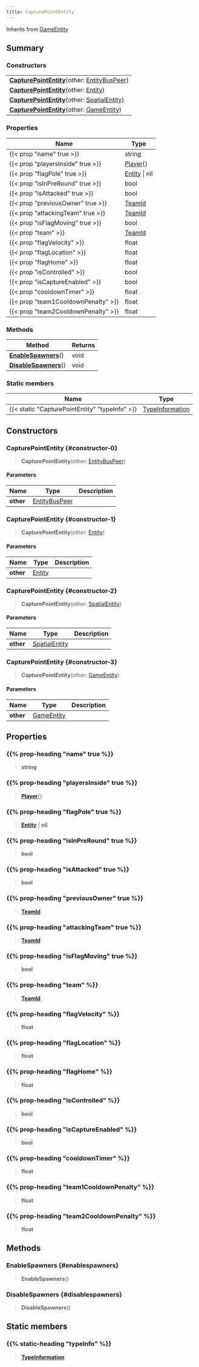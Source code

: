 ```yaml
---
title: CapturePointEntity
---
```


Inherits from [GameEntity](/vext/ref/server/type/gameentity)

## Summary

### Constructors

|  |
| --- |
| **[CapturePointEntity](#constructor-0)**(other: [EntityBusPeer](/vext/ref/shared/type/entitybuspeer)) |
| **[CapturePointEntity](#constructor-1)**(other: [Entity](/vext/ref/shared/type/entity)) |
| **[CapturePointEntity](#constructor-2)**(other: [SpatialEntity](/vext/ref/shared/type/spatialentity)) |
| **[CapturePointEntity](#constructor-3)**(other: [GameEntity](/vext/ref/server/type/gameentity)) |

### Properties

| Name | Type |
| ---- | ---- |
| {{< prop "name" true >}} | string |
| {{< prop "playersInside" true >}} | [Player](/vext/ref/server/type/player){} |
| {{< prop "flagPole" true >}} | [Entity](/vext/ref/shared/type/entity) \| nil |
| {{< prop "isInPreRound" true >}} | bool |
| {{< prop "isAttacked" true >}} | bool |
| {{< prop "previousOwner" true >}} | [TeamId](/vext/ref/fb/teamid) |
| {{< prop "attackingTeam" true >}} | [TeamId](/vext/ref/fb/teamid) |
| {{< prop "isFlagMoving" true >}} | bool |
| {{< prop "team" >}} | [TeamId](/vext/ref/fb/teamid) |
| {{< prop "flagVelocity" >}} | float |
| {{< prop "flagLocation" >}} | float |
| {{< prop "flagHome" >}} | float |
| {{< prop "isControlled" >}} | bool |
| {{< prop "isCaptureEnabled" >}} | bool |
| {{< prop "cooldownTimer" >}} | float |
| {{< prop "team1CooldownPenalty" >}} | float |
| {{< prop "team2CooldownPenalty" >}} | float |

### Methods

| Method | Returns |
| ------ | ------- |
| **[EnableSpawners](#enablespawners)**() | void |
| **[DisableSpawners](#disablespawners)**() | void |

### Static members

| Name | Type |
| ---- | ---- |
| {{< static "CapturePointEntity" "typeInfo" >}} | [TypeInformation](/vext/ref/shared/type/typeinformation) |

## Constructors

### CapturePointEntity {#constructor-0}

> **CapturePointEntity**(other: [EntityBusPeer](/vext/ref/shared/type/entitybuspeer))

#### Parameters

| Name | Type | Description |
| ---- | ---- | ----------- |
| **other** | [EntityBusPeer](/vext/ref/shared/type/entitybuspeer) |  |

### CapturePointEntity {#constructor-1}

> **CapturePointEntity**(other: [Entity](/vext/ref/shared/type/entity))

#### Parameters

| Name | Type | Description |
| ---- | ---- | ----------- |
| **other** | [Entity](/vext/ref/shared/type/entity) |  |

### CapturePointEntity {#constructor-2}

> **CapturePointEntity**(other: [SpatialEntity](/vext/ref/shared/type/spatialentity))

#### Parameters

| Name | Type | Description |
| ---- | ---- | ----------- |
| **other** | [SpatialEntity](/vext/ref/shared/type/spatialentity) |  |

### CapturePointEntity {#constructor-3}

> **CapturePointEntity**(other: [GameEntity](/vext/ref/server/type/gameentity))

#### Parameters

| Name | Type | Description |
| ---- | ---- | ----------- |
| **other** | [GameEntity](/vext/ref/server/type/gameentity) |  |

## Properties

### {{% prop-heading "name" true %}}

> **string**

### {{% prop-heading "playersInside" true %}}

> **[Player](/vext/ref/server/type/player)**{}

### {{% prop-heading "flagPole" true %}}

> **[Entity](/vext/ref/shared/type/entity)** \| **nil**

### {{% prop-heading "isInPreRound" true %}}

> **bool**

### {{% prop-heading "isAttacked" true %}}

> **bool**

### {{% prop-heading "previousOwner" true %}}

> **[TeamId](/vext/ref/fb/teamid)**

### {{% prop-heading "attackingTeam" true %}}

> **[TeamId](/vext/ref/fb/teamid)**

### {{% prop-heading "isFlagMoving" true %}}

> **bool**

### {{% prop-heading "team" %}}

> **[TeamId](/vext/ref/fb/teamid)**

### {{% prop-heading "flagVelocity" %}}

> **float**

### {{% prop-heading "flagLocation" %}}

> **float**

### {{% prop-heading "flagHome" %}}

> **float**

### {{% prop-heading "isControlled" %}}

> **bool**

### {{% prop-heading "isCaptureEnabled" %}}

> **bool**

### {{% prop-heading "cooldownTimer" %}}

> **float**

### {{% prop-heading "team1CooldownPenalty" %}}

> **float**

### {{% prop-heading "team2CooldownPenalty" %}}

> **float**

## Methods

### EnableSpawners {#enablespawners}

> **EnableSpawners**()

### DisableSpawners {#disablespawners}

> **DisableSpawners**()

## Static members

### {{% static-heading "typeInfo" %}}

> **[TypeInformation](/vext/ref/shared/type/typeinformation)**

